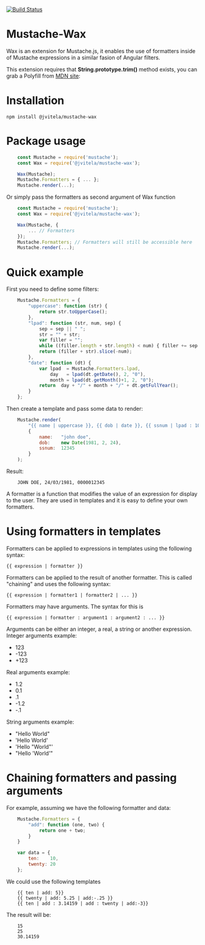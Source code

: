 [![Build Status](https://travis-ci.org/jvitela/mustache-wax.svg?branch=master)](https://travis-ci.org/jvitela/mustache-wax)

Mustache-Wax
============

Wax is an extension for Mustache.js, it enables the use of formatters inside of Mustache expressions in a similar fasion of Angular filters.

This extension requires that **String.prototype.trim()** method exists, you can grab a Polyfill from 
[MDN site](https://developer.mozilla.org/en-US/docs/Web/JavaScript/Reference/Global_Objects/String/Trim):

Installation
============

  `npm install @jvitela/mustache-wax`

Package usage
==============
```javascript
	const Mustache = require('mustache');
	const Wax = require('@jvitela/mustache-wax');

	Wax(Mustache);
	Mustache.Formatters = { ... };
	Mustache.render(...);
```

Or simply pass the formatters as second argument of Wax function
```javascript
	const Mustache = require('mustache');
	const Wax = require('@jvitela/mustache-wax');

	Wax(Mustache, { 
	    ... // Formatters
	});
	Mustache.Formatters; // Formatters will still be accessible here
	Mustache.render(...);
```


Quick example
=============

First you need to define some filters:
```javascript
	Mustache.Formatters = {
		"uppercase": function (str) {
			return str.toUpperCase();
		},
		"lpad": function (str, num, sep) {
			sep = sep || " ";
			str = "" + str;
			var filler = "";
			while ((filler.length + str.length) < num) { filler += sep };
			return (filler + str).slice(-num);
		},
		"date": function (dt) {
			var lpad  = Mustache.Formatters.lpad, 
				day   = lpad(dt.getDate(), 2, "0"),
				month = lpad(dt.getMonth()+1, 2, "0");
			return  day + "/" + month + "/" + dt.getFullYear();
		}
	};
```

Then create a template and pass some data to render:
```javascript
	Mustache.render(
		"{{ name | uppercase }}, {{ dob | date }}, {{ ssnum | lpad : 10 : '0' }}", 
		{
			name: 	"john doe",
			dob: 	new Date(1981, 2, 24),
			ssnum:  12345
		}
	);
```

Result:
```
	JOHN DOE, 24/03/1981, 0000012345
```


A formatter is a function that modifies the value of an expression for display to the user. 
They are used in templates and it is easy to define your own formatters.

Using formatters in templates
=============================

Formatters can be applied to expressions in templates using the following syntax:
```
{{ expression | formatter }}
```

Formatters can be applied to the result of another formatter. This is called "chaining" and uses the following syntax:
```
{{ expression | formatter1 | formatter2 | ... }}
```

Formatters may have arguments. The syntax for this is
```
{{ expression | formatter : argument1 : argument2 : ... }}
```

Arguments can be either an integer, a real, a string or another expression.
Integer arguments example: 
* 123 
* -123 
* +123

Real arguments example:	
* 1.2
* 0.1
* .1
* -1.2
* -.1

String arguments example:
* "Hello World"
* 'Hello World'
* 'Hello "World"'
* "Hello 'World'"

Chaining formatters and passing arguments
=========================================
For example, assuming we have the following formatter and data:

```javascript
	Mustache.Formatters = {
		"add": function (one, two) {
			return one + two;
		}
	}

	var data = {
		ten:  	10,
		twenty: 20
	};
```

We could use the following templates
```
	{{ ten | add: 5}}
	{{ twenty | add: 5.25 | add:-.25 }}
	{{ ten | add : 3.14159 | add : twenty | add:-3}}
```

The result will be:
```
	15
	25
	30.14159
```
